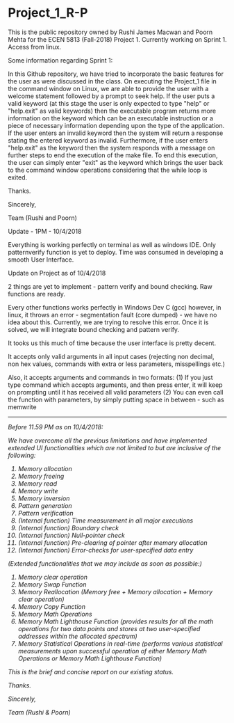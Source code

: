 # Project_1_R-P
This is the public repository owned by Rushi James Macwan and Poorn Mehta for the ECEN 5813 (Fall-2018) Project 1. Currently working on Sprint 1. Access from linux.

Some information regarding Sprint 1:

In this Github repository, we have tried to incorporate the basic features for the user as were discussed in the class. On executing the Project_1 file in the command window on Linux, we are able to provide the user with a welcome statement followed by a prompt to seek help. If the user puts a valid keyword (at this stage the user is only expected to type "help" or "help.exit" as valid keywords) then the executable program returns more information on the keyword which can be an executable instruction or a piece of necessary information depending upon the type of the application. If the user enters an invalid keyword then the system will return a response stating the entered keyword as invalid. Furthermore, if the user enters "help.exit" as the keyword then the system responds with a message on further steps to end the execution of the make file. To end this execution, the user can simply enter "exit" as the keyword which brings the user back to the command window operations considering that the while loop is exited.

Thanks.

Sincerely,

Team (Rushi and Poorn)

Update - 1PM - 10/4/2018

Everything is working perfectly on terminal as well as windows IDE. Only patternverify function is yet to deploy. Time was consumed in developing a smooth User Interface. 

Update on Project as of 10/4/2018

2 things are yet to implement - pattern verify and bound checking. Raw functions are ready.

Every other functions works perfectly in Windows Dev C (gcc) however, in linux,
it throws an error - segmentation fault (core dumped) - we have no idea about this. 
Currently, we are trying to resolve this error. Once it is solved, we will integrate
bound checking and pattern verify.

It tooks us this much of time because the user interface is pretty decent. 

It accepts only valid arguments in all input cases (rejecting non decimal, non hex values, commands with extra or less parameters, misspellings etc.)

Also, it accepts arguments and commands in two formats:
(1) If you just type command which accepts arguments, and then press enter, it will keep on prompting until it has received all valid parameters
(2) You can even call the function with parameters, by simply putting space in between - such as memwrite <address> <value>

--------------------------------------------------------------------------------------------------------------------------
Before 11.59 PM as on 10/4/2018:

We have overcome all the previous limitations and have implemented extended UI functionalities which are not limited to but are inclusive of the following:

1. Memory allocation
2. Memory freeing
3. Memory read
4. Memory write
5. Memory inversion
6. Pattern generation
7. Pattern verification
8. (Internal function) Time measurement in all major executions
9. (Internal function) Boundary check
10. (Internal function) Null-pointer check
11. (Internal function) Pre-clearing of pointer after memory allocation
12. (Internal function) Error-checks for user-specified data entry

(Extended functionalities that we may include as soon as possible:)

1. Memory clear operation
2. Memory Swap Function
3. Memory Reallocation (Memory free + Memory allocation + Memory clear operation)
4. Memory Copy Function
5. Memory Math Operations
6. Memory Math Lighthouse Function (provides results for all the math operations for two data points and stores at two user-specified addresses within the allocated spectrum)
7. Memory Statistical Operations in real-time (performs various statistical measurements upon successful operation of either Memory Math Operations or Memory Math Lighthouse Function)

This is the brief and concise report on our existing status.

Thanks.

Sincerely,

Team (Rushi & Poorn)
